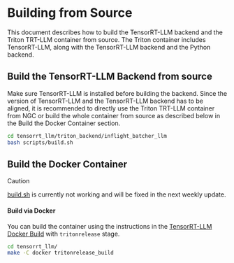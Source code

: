 # Building from Source

This document describes how to build the TensorRT-LLM backend and the Triton
TRT-LLM container from source. The Triton container includes TensorRT-LLM,
along with the TensorRT-LLM backend and the Python backend.

## Build the TensorRT-LLM Backend from source

Make sure TensorRT-LLM is installed before building the backend. Since the
version of TensorRT-LLM and the TensorRT-LLM backend has to be aligned, it is
recommended to directly use the Triton TRT-LLM container from NGC or build the
whole container from source as described below in the Build the Docker Container
section.

```bash
cd tensorrt_llm/triton_backend/inflight_batcher_llm
bash scripts/build.sh
```

## Build the Docker Container

> [!CAUTION]
> [build.sh](../build.sh) is currently not working and will be fixed in the next weekly update.

#### Build via Docker

You can build the container using the instructions in the [TensorRT-LLM Docker Build](../tensorrt_llm/docker/README.md)
with `tritonrelease` stage.

```bash
cd tensorrt_llm/
make -C docker tritonrelease_build
```
